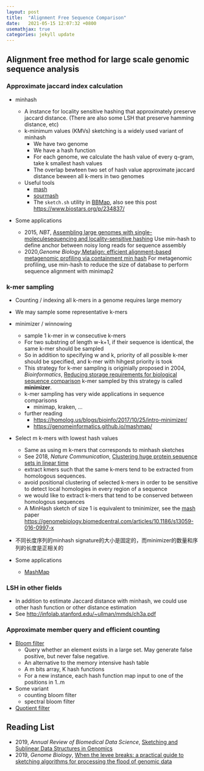 ```yaml
---
layout: post
title:  "Alignment Free Sequence Comparison"
date:   2021-05-15 12:07:32 +0800
usemathjax: true
categories: jekyll update
---
```


## Alignment free method for large scale genomic sequence analysis



### Approximate jaccard index calculation
- minhash
  - A instance for locality sensitive hashing that approximately preserve jaccard distance. (There are also some LSH that preserve hamming distance, etc)
  - k-minimum values (KMVs) sketching is a widely used variant of minhash
    - We have two genome
    - We have a hash function
    - For each genome, we calculate the hash value of every q-gram, take k smallest hash values
    - The overlap bewteen two set of hash value approximate jaccard distance beween all k-mers in two genomes 
  - Useful tools
    - [mash](https://github.com/marbl/Mash)
    - [sourmash](https://github.com/dib-lab/sourmash)
    - The `sketch.sh` utility in [BBMap](https://jgi.doe.gov/data-and-tools/bbtools/bb-tools-user-guide/bbmap-guide/), also see this post <https://www.biostars.org/p/234837/>

- Some applications
  - 2015, *NBT*, [Assembling large genomes with single-moleculesequencing and locality-sensitive hashing](https://www.nature.com/articles/nbt.3238) Use min-hash to define anchor between noisy long reads for sequence assembly
  - 2020,*Genome Biology*,[Metalign: efficient alignment-based metagenomic profiling via containment min hash](https://genomebiology.biomedcentral.com/articles/10.1186/s13059-020-02159-0) For metagenomic profiling, use min-hash to reduce the size of database to perform sequence alignment with minimap2


### k-mer sampling

- Counting / indexing  all k-mers in a genome requires large memory
- We may sample some representative k-mers

- minimizer / winnowing
  - sample 1 k-mer in w consecutive k-mers
  - For two substring of length w-k+1, if their sequence is identical, the same k-mer should be sampled
  - So in addition to specifying w and k, priority of all possible k-mer should be specified, and k-mer with hihgest priority is took
  - This strategy for k-mer sampling is originially proposed in 2004, *Bioinformatics*, [Reducing storage requirements for biological sequence comparison](https://academic.oup.com/bioinformatics/article/20/18/3363/202143) k-mer sampled by this strategy is called **minimizer**.
  - k-mer sampling has very wide applications in sequence comparisons
    - minimap, kraken, ...
  - further reading
    - <https://homolog.us/blogs/bioinfo/2017/10/25/intro-minimizer/>
    - <https://genomeinformatics.github.io/mashmap/>

- Select m k-mers with lowest hash values 
  - Same as using m k-mers that corresponds to minhash sketches
  - See 2018, *Nature Communication*, [Clustering huge protein sequence sets in linear time](https://www.nature.com/articles/s41467-018-04964-5)
  - extract kmers such that the same k-mers tend to be extracted from homologous sequences.
  - avoid positional clustering of selected k-mers in order to be sensitive to detect local homologies in every region of a sequence
  - we would like to extract k-mers that tend to be conserved between homologous sequences
  - A MinHash sketch of size 1 is equivalent to tminimizer, see the [mash](https://github.com/marbl/Mash) paper <https://genomebiology.biomedcentral.com/articles/10.1186/s13059-016-0997-x> 

- 不同长度序列的minhash signature的大小是固定的，而minimizer的数量和序列的长度是正相关的

- Some applications
  - [MashMap](https://genomeinformatics.github.io/mashmap/)


### LSH in other fields
- In addition to estimate Jaccard distance with minhash, we could use other hash function or other distance estimation
- See <http://infolab.stanford.edu/~ullman/mmds/ch3a.pdf> 



### Approximate member query and efficient counting
- [Bloom filter](https://en.wikipedia.org/wiki/Bloom_filters_in_bioinformatics)
  - Query whether an element exists in a large set. May generate false positive, but never false negative.
  - An alternative to the memory intensive hash table
  - A m bits array, K hash functions
  - For a new instance, each hash function map input to one of the positions in 1..m 
- Some variant
  - counting bloom filter
  - spectral bloom filter
- [Quotient filter](https://en.wikipedia.org/wiki/Quotient_filter)


## Reading List
- 2019, *Annual Review of Biomedical Data Science*, [Sketching and Sublinear Data Structures in Genomics](https://www.annualreviews.org/doi/abs/10.1146/annurev-biodatasci-072018-021156)
- 2019, *Genome Biology*, [When the levee breaks: a practical guide to sketching algorithms for processing the flood of genomic data](https://genomebiology.biomedcentral.com/articles/10.1186/s13059-019-1809-x)


